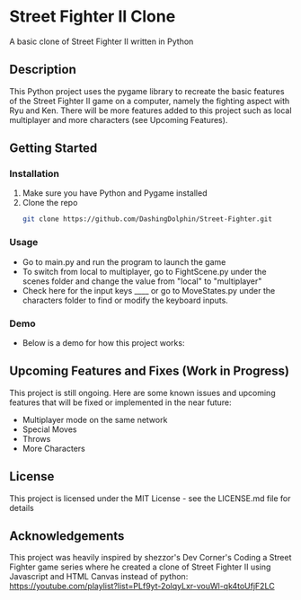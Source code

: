 # Street Fighter II Clone

A basic clone of Street Fighter II written in Python

## Description

This Python project uses the pygame library to recreate the basic features of the Street Fighter II game on a computer, namely the fighting aspect with Ryu and Ken. There will be more features added to this project such as local multiplayer and more characters (see Upcoming Features).

## Getting Started

### Installation

1. Make sure you have Python and Pygame installed
2. Clone the repo
   ```sh
   git clone https://github.com/DashingDolphin/Street-Fighter.git
   ```

### Usage

- Go to main.py and run the program to launch the game
- To switch from local to multiplayer, go to FightScene.py under the scenes folder and change the value from "local" to "multiplayer"
- Check here for the input keys \_\_\_\_ or go to MoveStates.py under the characters folder to find or modify the keyboard inputs.

### Demo

- Below is a demo for how this project works:

## Upcoming Features and Fixes (Work in Progress)

This project is still ongoing. Here are some known issues and upcoming features that will be fixed or implemented in the near future:

- Multiplayer mode on the same network
- Special Moves
- Throws
- More Characters

## License

This project is licensed under the MIT License - see the LICENSE.md file for details

## Acknowledgements

This project was heavily inspired by shezzor's Dev Corner's Coding a Street Fighter game series where he created a clone of Street Fighter II using Javascript and HTML Canvas instead of python: https://youtube.com/playlist?list=PLf9yt-2olqyLxr-vouWl-qk4toUfjF2LC

